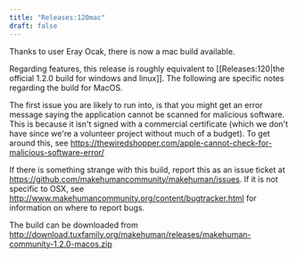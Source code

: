 ```yaml
---
title: "Releases:120mac"
draft: false
---
```


Thanks to user Eray Ocak, there is now a mac build available.

Regarding features, this release is roughly equivalent to [[Releases:120|the official 1.2.0 build for windows and linux]]. The following are specific notes regarding the build for MacOS.

The first issue you are likely to run into, is that you might get an error message saying the application cannot be scanned for malicious software. This is because it isn't signed with a commercial certificate (which we don't have since we're a volunteer project without much of a budget). To get around this, see https://thewiredshopper.com/apple-cannot-check-for-malicious-software-error/

If there is something strange with this build, report this as an issue ticket at https://github.com/makehumancommunity/makehuman/issues. If it is not specific to OSX, see http://www.makehumancommunity.org/content/bugtracker.html for information on where to report bugs. 

The build can be downloaded from http://download.tuxfamily.org/makehuman/releases/makehuman-community-1.2.0-macos.zip